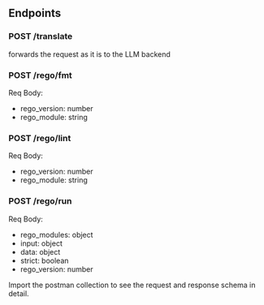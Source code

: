 <!-- Add endpoint documentation -->

## Endpoints

### POST /translate

 forwards the request as it is to the LLM backend

### POST /rego/fmt
 
Req Body:
 -  rego_version: number
 -  rego_module: string

### POST /rego/lint
 
Req Body:
 -  rego_version: number
 -  rego_module: string

### POST /rego/run

Req Body:
 -  rego_modules: object
 -  input: object
 -  data: object
 -  strict: boolean
 -  rego_version: number


Import the postman collection to see the request and response schema in detail.